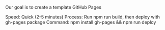 
Our goal is to create a template 
GitHub Pages

Speed: Quick (2-5 minutes)
Process: Run npm run build, then deploy with gh-pages package
Command: npm install gh-pages && npm run deploy